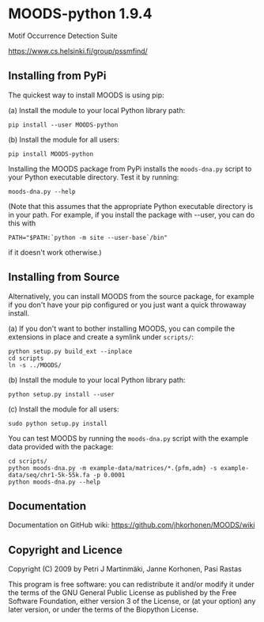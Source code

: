 MOODS-python 1.9.4
==================

Motif Occurrence Detection Suite

https://www.cs.helsinki.fi/group/pssmfind/


Installing from PyPi
--------------------

The quickest way to install MOODS is using pip:

(a) Install the module to your local Python library path:

    pip install --user MOODS-python

(b) Install the module for all users:

    pip install MOODS-python

Installing the MOODS package from PyPi installs the `moods-dna.py` script to
your Python executable directory. Test it by running:

    moods-dna.py --help

(Note that this assumes that the appropriate Python executable directory is in
your path. For example, if you install the package with --user, you can do this
with

    PATH="$PATH:`python -m site --user-base`/bin"

if it doesn't work otherwise.)


Installing from Source
----------------------

Alternatively, you can install MOODS from the source package, for example if you
don't have your pip configured or you just want a quick throwaway install.

(a) If you don't want to bother installing MOODS, you can compile the extensions
    in place and create a symlink under `scripts/`:

    python setup.py build_ext --inplace
    cd scripts
    ln -s ../MOODS/

(b) Install the module to your local Python library path:

    python setup.py install --user

(c) Install the module for all users:

    sudo python setup.py install

You can test MOODS by running the `moods-dna.py` script with
the example data provided with the package:

    cd scripts/
    python moods-dna.py -m example-data/matrices/*.{pfm,adm} -s example-data/seq/chr1-5k-55k.fa -p 0.0001
    python moods-dna.py --help


Documentation
-------------

Documentation on GitHub wiki: https://github.com/jhkorhonen/MOODS/wiki


Copyright and Licence
---------------------

Copyright (C) 2009 by Petri J Martinmäki, Janne Korhonen, Pasi Rastas

This program is free software: you can redistribute it and/or modify
it under the terms of the GNU General Public License as published by
the Free Software Foundation, either version 3 of the License, or
(at your option) any later version, or under the terms of the Biopython
License.
